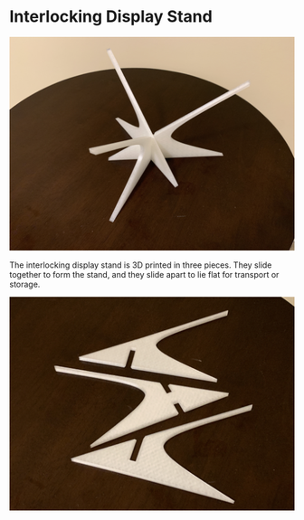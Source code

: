 # Interlocking Display Stand

![Photo](interlocking-stand.jpg)

The interlocking display stand is 3D printed in three pieces.  They slide together to form the stand, and they
slide apart to lie flat for transport or storage.

![Pieces](pieces.jpg)
